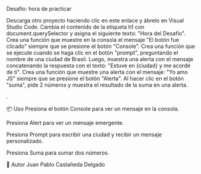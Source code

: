 Desafío: hora de practicar

Descarga otro proyecto haciendo clic en este enlace y ábrelo en Visual Studio Code.
Cambia el contenido de la etiqueta h1 con document.querySelector y asigna el siguiente texto: "Hora del Desafío".
Crea una función que muestre en la consola el mensaje "El botón fue clicado" siempre que se presione el botón "Console".
Crea una función que se ejecute cuando se haga clic en el botón "prompt", preguntando el nombre de una ciudad de Brasil. Luego, muestra una alerta con el mensaje concatenando la respuesta con el texto: "Estuve en {ciudad} y me acordé de ti".
Crea una función que muestre una alerta con el mensaje: "Yo amo JS" siempre que se presione el botón "Alerta".
Al hacer clic en el botón "suma", pide 2 números y muestra el resultado de la suma en una alerta.

.

📦 Uso
Presiona el botón Console para ver un mensaje en la consola.

Presiona Alert para ver un mensaje emergente.

Presiona Prompt para escribir una ciudad y recibir un mensaje personalizado.

Presiona Suma para sumar dos números.


👤 Autor
Juan Pablo Castañeda Delgado
